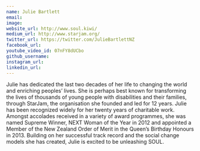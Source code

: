 ```yaml
---
name: Julie Bartlett
email: 
image: 
website_url: http://www.soul.kiwi/
medium_url: http://www.starjam.org/
twitter_url: https://twitter.com/JulieBartlettNZ
facebook_url: 
youtube_video_id: 07nFY8dUCbo
github_username: 
instagram_url: 
linkedin_url: 
---
```


Julie has dedicated the last two decades of her life to changing the world and enriching peoples’ lives. She is perhaps best known for transforming the lives of thousands of young people with disabilities and their families, through StarJam, the organisation she founded and led for 12 years. Julie has been recognized widely for her twenty years of charitable work. Amongst accolades received in a variety of award programmes, she was named Supreme Winner, NEXT Woman of the Year in 2012 and appointed a Member of the New Zealand Order of Merit in the Queen’s Birthday Honours in 2013. Building on her successful track record and the social change models she has created, Julie is excited to be unleashing SOUL.
